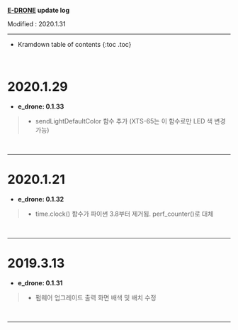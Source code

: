 **[E-DRONE](/documents/kr/products/e_drone/) update log**

Modified : 2020.1.31

---

* Kramdown table of contents
{:toc .toc}


<br>


# 2020.1.29

- **e_drone: 0.1.33**

> - sendLightDefaultColor 함수 추가 (XTS-65는 이 함수로만 LED 색 변경 가능)


<br>

---

# 2020.1.21

- **e_drone: 0.1.32**

> - time.clock() 함수가 파이썬 3.8부터 제거됨. perf_counter()로 대체


<br>

---

# 2019.3.13

- **e_drone: 0.1.31**

> - 펌웨어 업그레이드 출력 화면 배색 및 배치 수정


<br>

---

<br>
